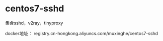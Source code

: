 # centos7-sshd

集合sshd，v2ray，tinyproxy

docker地址：
registry.cn-hongkong.aliyuncs.com/muxinghe/centos7-sshd